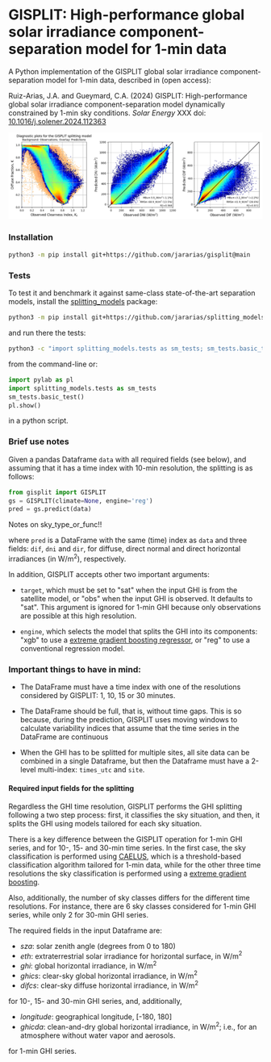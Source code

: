 # GISPLIT: High-performance global solar irradiance component-separation model for 1-min data

A Python implementation of the GISPLIT global solar irradiance component-separation model for 1-min data, described in (open access):

>>>
Ruiz-Arias, J.A. and Gueymard, C.A. (2024) GISPLIT: High-performance global solar irradiance component-separation model dynamically constrained by 1-min sky conditions. _Solar Energy_ XXX doi: [10.1016/j.solener.2024.112363](https://doi.org/10.1016/j.solener.2024.112363)
>>>

<p align="center">
    <img src="assets/gisplit_diag.png" alt="GISPLIT diagnostics">
</p>


### Installation

```sh
python3 -m pip install git+https://github.com/jararias/gisplit@main
```

### Tests

To test it and benchmark it against same-class state-of-the-art separation models, install the [splitting_models](https://github.com/jararias/splitting_models) package:

```sh
python3 -m pip install git+https://github.com/jararias/splitting_models@main
```

and run there the tests:

```sh
python3 -c "import splitting_models.tests as sm_tests; sm_tests.basic_test()"
```

from the command-line or:

```python
import pylab as pl
import splitting_models.tests as sm_tests
sm_tests.basic_test()
pl.show()
```

in a python script.

### Brief use notes

Given a pandas Dataframe `data` with all required fields (see below), and assuming that it has a time
index with 10-min resolution, the splitting is as follows:

```python
from gisplit import GISPLIT
gs = GISPLIT(climate=None, engine='reg')
pred = gs.predict(data)
```

Notes on sky_type_or_func!!

where `pred` is a DataFrame with the same (time) index as `data` and three fields: `dif`, `dni` and `dir`,
for diffuse, direct normal and direct horizontal irradiances (in W/m$`^2`$), respectively.

In addition, GISPLIT accepts other two important arguments:

- `target`, which must be set to "sat" when the input GHI is from the satellite model, or "obs" when the
input GHI is observed. It defaults to "sat". This argument is ignored for 1-min GHI because only observations
are possible at this high resolution.

- `engine`, which selects the model that splits the GHI into its components: "xgb" to use a
[extreme gradient boosting regressor](https://xgboost.readthedocs.io/en/stable/), or "reg" to use a conventional
 regression model.

### Important things to have in mind:

- The DataFrame must have a time index with one of the resolutions considered by GISPLIT: 1, 10, 15 or 30 minutes.

- The DataFrame should be full, that is, without time gaps. This is so because, during the prediction, GISPLIT
uses moving windows to calculate variability indices that assume that the time series in the DataFrame are continuous

- When the GHI has to be splitted for multiple sites, all site data can be combined in a single Dataframe, but then
the Dataframe must have a 2-level multi-index: `times_utc` and `site`.

#### Required input fields for the splitting

Regardless the GHI time resolution, GISPLIT performs the GHI splitting following a two step process: first, it classifies
the sky situation, and then, it splits the GHI using models tailored for each sky situation.

There is a key difference between the GISPLIT operation for 1-min GHI series, and for 10-, 15- and 30-min time series. In
the first case, the sky classification is performed using [CAELUS](https://gitlab.solargis.com/backend/sg_caelus), which is
a threshold-based classification algorithm tailored for 1-min data, while for the other three time resolutions the sky
classification is performed using a [extreme gradient boosting](https://xgboost.readthedocs.io/en/stable/).

Also, additionally, the number of sky classes differs for the different time resolutions. For instance, there are 6 sky classes
considered for 1-min GHI series, while only 2 for 30-min GHI series.

>>>
The required fields in the input Dataframe are:

- *sza*: solar zenith angle (degrees from 0 to 180)
- *eth*: extraterrestrial solar irradiance for horizontal surface, in W/m$`^2`$
- *ghi*: global horizontal irradiance, in W/m$`^2`$
- *ghics*: clear-sky global horizontal irradiance, in W/m$`^2`$
- *difcs*: clear-sky diffuse horizontal irradiance, in W/m$`^2`$

for 10-, 15- and 30-min GHI series, and, additionally,

- *longitude*: geographical longitude, [-180, 180]
- *ghicda*: clean-and-dry global horizontal irradiance, in W/m$`^2`$; i.e., for an atmosphere without water vapor and aerosols.

for 1-min GHI series.
>>>